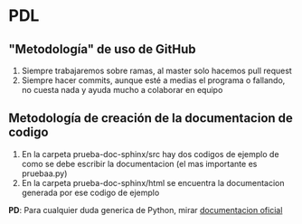 # PDL
## "Metodología" de uso de GitHub
1. Siempre trabajaremos sobre ramas, al master solo hacemos pull request
2. Siempre hacer commits, aunque esté a medias el programa o fallando, no cuesta nada y ayuda mucho a colaborar en equipo

## Metodología de creación de la documentacion de codigo
1. En la carpeta prueba-doc-sphinx/src hay dos codigos de ejemplo de como se debe escribir la documentacion (el mas importante es pruebaa.py)
2. En la carpeta prueba-doc-sphinx/html se encuentra la documentacion generada por ese codigo de ejemplo

**PD**: Para cualquier duda generica de Python, mirar [documentacion oficial](https://docs.python.org/3/)



